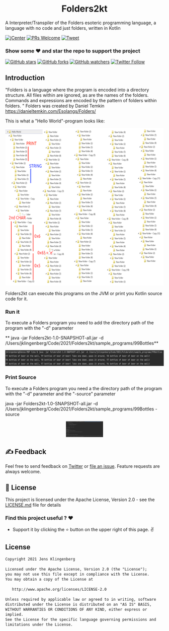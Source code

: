 <h1 align="center">Folders2kt </h1>
A Interpreter/Transpiler of the Folders esoteric programming language, a language with no code and just folders, written in Kotlin



[![jCenter](https://img.shields.io/badge/Apache-2.0-green.svg
)](https://github.com/Foso/Folders2kt/blob/master/LICENSE)
[![PRs Welcome](https://img.shields.io/badge/PRs-welcome-brightgreen.svg?style=flat-square)](http://makeapullrequest.com)
  <a href="https://twitter.com/intent/tweet?text=Hey, check out Folders2kt https://github.com/Foso/Folders2kt via @jklingenberg_ 
"><img src="https://img.shields.io/twitter/url/https/github.com/angular-medellin/meetup.svg?style=social" alt="Tweet"></a>

### Show some :heart: and star the repo to support the project

[![GitHub stars](https://img.shields.io/github/stars/Foso/Folders2kt.svg?style=social&label=Star)](https://github.com/Foso/Folders2kt) [![GitHub forks](https://img.shields.io/github/forks/Foso/Folders2kt.svg?style=social&label=Fork)](https://github.com/Foso/Folders2kt/fork) [![GitHub watchers](https://img.shields.io/github/watchers/Foso/Folders2kt.svg?style=social&label=Watch)](https://github.com/Foso/Folders2kt) [![Twitter Follow](https://img.shields.io/twitter/follow/jklingenberg_.svg?style=social)](https://twitter.com/jklingenberg_)

## Introduction


"Folders is a language where the program is encoded into a directory structure. All files within are ignored, as are the names of the folders. Commands and expressions are encoded by the pattern of folders within folders. "
Folders was created by Daniel Temkin https://danieltemkin.com/Esolangs/Folders/

This is what a "Hello World"-program looks like:
<p align="center">
  <img src ="https://raw.githubusercontent.com/Foso/Folders2kt/master/docs/helloworld.png" height=500 />
</p>

Folders2kt can execute this programs on the JVM or print you Kotlin source code for it. 

### Run it
To execute a Folders program you need to add the directory path of the program with the "-d" parameter

** java -jar Folders2kt-1.0-SNAPSHOT-all.jar -d /Users/jklingenberg/Code/2021/Folders2kt/sample_programs/99Bottles**

<p align="center">
  <img src ="https://raw.githubusercontent.com/Foso/Folders2kt/master/docs/execute.png" height=50 />
</p>

### Print Source
To execute a Folders program you need a the directory path of the program with the "-d" parameter and the "-source" parameter

 java -jar Folders2kt-1.0-SNAPSHOT-all.jar -d /Users/jklingenberg/Code/2021/Folders2kt/sample_programs/99Bottles -source

<p align="center">
  <img src ="https://raw.githubusercontent.com/Foso/Folders2kt/master/docs/source.png" height=50 />
</p>

## ✍️ Feedback

Feel free to send feedback on [Twitter](https://twitter.com/jklingenberg_) or [file an issue](https://github.com/foso/Folders2kt/issues/new). Feature requests are always welcome. 


## 📜 License

This project is licensed under the Apache License, Version 2.0 - see the [LICENSE.md](https://github.com/Foso/Folders2kt/blob/master/LICENSE) file for details

### Find this project useful ? :heart:
* Support it by clicking the :star: button on the upper right of this page. :v:

License
-------

    Copyright 2021 Jens Klingenberg

    Licensed under the Apache License, Version 2.0 (the "License");
    you may not use this file except in compliance with the License.
    You may obtain a copy of the License at

       http://www.apache.org/licenses/LICENSE-2.0

    Unless required by applicable law or agreed to in writing, software
    distributed under the License is distributed on an "AS IS" BASIS,
    WITHOUT WARRANTIES OR CONDITIONS OF ANY KIND, either express or implied.
    See the License for the specific language governing permissions and
    limitations under the License.
